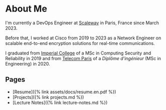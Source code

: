 ---
---

# About Me

I'm currently a DevOps Engineer at [Scaleway](https://www.scaleway.com) in
Paris, France since March 2023.

Before that, I worked at Cisco from 2019 to 2023 as a Network Engineer on
scalable end-to-end encryption solutions for real-time communications.

I graduated from [Imperial
College](https://www.imperial.ac.uk/study/pg/computing/secure-software-systems/)
of a MSc in Computing Security and Reliability in 2019 and from [Telecom
Paris](https://www.telecom-paris.fr/en/home) of a *Diplôme d’ingénieur* (MSc in
Engineering) in 2020.

## Pages
* [Resume]({% link assets/docs/resume.en.pdf %})
* [Projects]({% link projects.md %})
* [Lecture Notes]({% link lecture-notes.md %})
